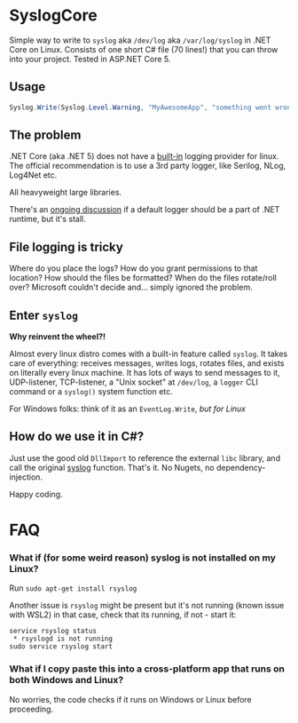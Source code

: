 # SyslogCore

Simple way to write to `syslog` aka `/dev/log` aka `/var/log/syslog` in .NET Core on Linux. Consists of one short C# file (70 lines!) that you can throw into your project. Tested in ASP.NET Core 5.

## Usage

```csharp
Syslog.Write(Syslog.Level.Warning, "MyAwesomeApp", "something went wrong");
```

## The problem

.NET Core (aka .NET 5) does not have a [built-in](https://docs.microsoft.com/en-us/aspnet/core/fundamentals/logging/?view=aspnetcore-5.0&tabs=aspnetcore2x#built-in-logging-providers-1) logging provider for linux. The official recommendation is to use a 3rd party logger, like Serilog, NLog, Log4Net etc.

All heavyweight large libraries.

There's an [ongoing discussion](https://github.com/aspnet/Logging/issues/441) if a default  logger should be a part of .NET runtime, but it's stall.

## File logging is tricky

Where do you place the logs? How do you grant permissions to that location? How should the files be formatted? When do the files rotate/roll over? Microsoft couldn't decide and... simply ignored the problem.

## Enter `syslog`

**Why reinvent the wheel?!**

Almost every linux distro comes with a built-in feature called `syslog`. It takes care of everything: receives messages, writes logs, rotates files, and exists on literally every linux machine. It has lots of ways to send messages to it, UDP-listener, TCP-listener, a "Unix socket" at `/dev/log`, a `logger` CLI command or a `syslog()` system function etc.

For Windows folks: think of it as an `EventLog.Write`, *but for Linux*

## How do we use it in C#?

Just use the good old `DllImport` to reference the external `libc` library, and call the original [syslog](https://linux.die.net/man/3/syslog) function. That's it. No Nugets, no dependency-injection.

Happy coding.

# FAQ

### What if (for some weird reason) syslog is not installed on my Linux?

Run `sudo apt-get install rsyslog`

Another issue is `rsyslog` might be present but it's not running (known issue with WSL2) in that case, check that its running, if not - start it:

```
service rsyslog status
 * rsyslogd is not running
sudo service rsyslog start
```

### What if I copy paste this into a cross-platform app that runs on both Windows and Linux?

No worries, the code checks if it runs on Windows or Linux before proceeding.
